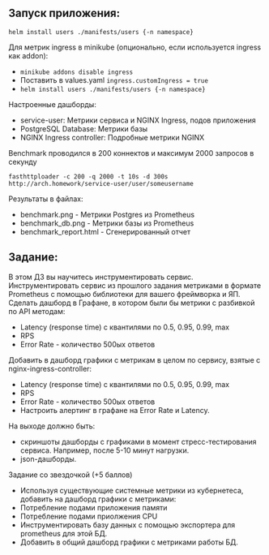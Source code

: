 ## Запуск приложения:
```
helm install users ./manifests/users {-n namespace}
```

Для метрик ingress в minikube (опционально, если используется ingress как addon):
* `minikube addons disable ingress`
* Поставить в values.yaml `ingress.customIngress = true`
* `helm install users ./manifests/users {-n namespace}`


Настроенные дашборды:
* service-user: Метрики сервиса и NGINX Ingress, подов приложения
* PostgreSQL Database: Метрики базы
* NGINX Ingress controller: Подробные метрики NGINX

Benchmark проводился в 200 коннектов и максимум 2000 запросов в секунду
```
fasthttploader -c 200 -q 2000 -t 10s -d 300s http://arch.homework/service-user/user/someusername
```
Результаты в файлах:
* benchmark.png - Метрики Postgres из Prometheus
* benchmark_db.png - Метрики базы из Prometheus
* benchmark_report.html - Сгенерированный отчет

## Задание:
В этом ДЗ вы научитесь инструментировать сервис.  
Инструментировать сервис из прошлого задания метриками в формате Prometheus с помощью библиотеки для вашего фреймворка и ЯП.  
Сделать дашборд в Графане, в котором были бы метрики с разбивкой по API методам:  
* Latency (response time) с квантилями по 0.5, 0.95, 0.99, max  
* RPS
* Error Rate - количество 500ых ответов  

Добавить в дашборд графики с метрикам в целом по сервису, взятые с nginx-ingress-controller:  
* Latency (response time) с квантилями по 0.5, 0.95, 0.99, max
* RPS
* Error Rate - количество 500ых ответов
* Настроить алертинг в графане на Error Rate и Latency.

На выходе должно быть:
* скриншоты дашборды с графиками в момент стресс-тестирования сервиса. Например, после 5-10 минут нагрузки.
* json-дашборды.
   
Задание со звездочкой (+5 баллов)
 * Используя существующие системные метрики из кубернетеса, добавить на дашборд графики с метриками:
 * Потребление подами приложения памяти
 * Потребление подами приолжения CPU
 * Инструментировать базу данных с помощью экспортера для prometheus для этой БД.
 * Добавить в общий дашборд графики с метриками работы БД. 
